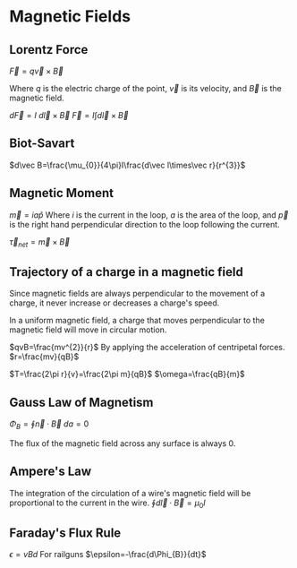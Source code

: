# Magnetic Fields

## Lorentz Force

$\vec F=q\vec v\times\vec B$

Where $q$ is the electric charge of the point, $\vec v$ is its velocity, and $\vec B$ is the magnetic field.

$d\vec F=I~d\vec l\times \vec B$
$\vec F=I\int d\vec l\times \vec B$

## Biot-Savart

$d\vec B=\frac{\mu_{0}}{4\pi}I\frac{d\vec l\times\vec r}{r^{3}}$

## Magnetic Moment

$\vec m=ia\hat p$
Where $i$ is the current in the loop, $a$ is the area of the loop, and $\vec p$ is the right hand perpendicular direction to the loop following the current.

$\vec \tau_{net} = \vec m \times \vec B$

## Trajectory of a charge in a magnetic field

Since magnetic fields are always perpendicular to the movement of a charge, it never increase or decreases a charge's speed.

In a uniform magnetic field, a charge that moves perpendicular to the magnetic field will move in circular motion.

$qvB=\frac{mv^{2}}{r}$ By applying the acceleration of centripetal forces.
$r=\frac{mv}{qB}$

$T=\frac{2\pi r}{v}=\frac{2\pi m}{qB}$
$\omega=\frac{qB}{m}$

## Gauss Law of Magnetism

$\Phi_{B}=\oint \vec n\cdot \vec B~da=0$

The flux of the magnetic field across any surface is always 0.

## Ampere's Law

The integration of the circulation of a wire's magnetic field will be proportional to the current in the wire.
$\oint d\vec l\cdot\vec B=\mu_{0}I$

## Faraday's Flux Rule

$\epsilon=vBd$ For railguns
$\epsilon=-\frac{d\Phi_{B}}{dt}$
